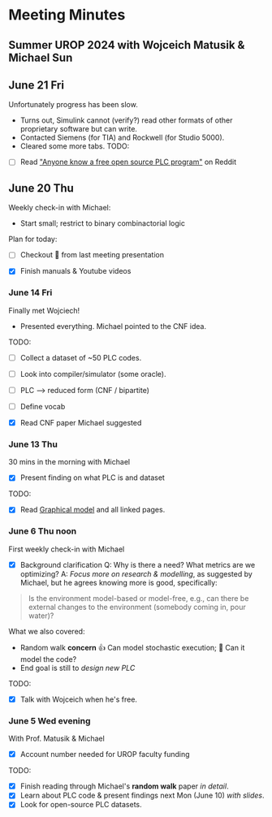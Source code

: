# Meeting Minutes
## Summer UROP 2024 with Wojceich Matusik & Michael Sun


## June 21 Fri
Unfortunately progress has been slow.
- Turns out, Simulink cannot (verify?) read other formats of other proprietary software but can write.
- Contacted Siemens (for TIA) and Rockwell (for Studio 5000).
- Cleared some more tabs.
TODO:
- [ ] Read ["Anyone know a free open source PLC program"](https://www.reddit.com/r/PLC/comments/wpz34t/anyone_know_a_free_open_source_plc_program_thats/) on Reddit


## June 20 Thu
Weekly check-in with Michael:
- Start small; restrict to binary combinactorial logic

Plan for today:
- [ ] Checkout 💾 from last meeting presentation
- [x] Finish manuals & Youtube videos


### June 14 Fri
Finally met Wojciech!
- Presented everything. Michael pointed to the CNF idea.

TODO:
- [ ] Collect a dataset of ~50 PLC codes.
- [ ] Look into compiler/simulator (some oracle).
- [ ] PLC --> reduced form (CNF / bipartite)
- [ ] Define vocab
- [x] Read CNF paper Michael suggested


### June 13 Thu
30 mins in the morning with Michael
- [x] Present finding on what PLC is and dataset

TODO:
- [x] Read [Graphical model](https://en.wikipedia.org/wiki/Graphical_model) and all linked pages.


### June 6 Thu noon
First weekly check-in with Michael
- [x] Background clarification
Q: Why is there a need? What metrics are we optimizing?
A: *Focus more on research & modelling*, as suggested by Michael, but he agrees knowing more is good, specifically:
> Is the environment model-based or model-free, e.g., can there be external changes to the environment (somebody coming in, pour water)?

What we also covered:
- Random walk **concern**
:thumbsup: Can model stochastic execution; :thinking: Can it model the code?
- End goal is still to *design new PLC*

TODO:
- [x] Talk with Wojceich when he's free.


### June 5 Wed evening
With Prof. Matusik & Michael
- [x] Account number needed for UROP faculty funding

TODO:
- [x] Finish reading through Michael's **random walk** paper *in detail*.
- [x] Learn about PLC code & present findings next Mon (June 10) *with slides*.
- [x] Look for open-source PLC datasets.